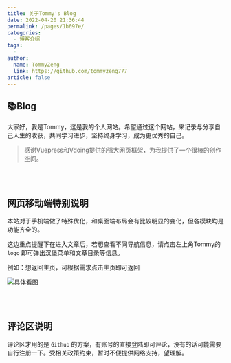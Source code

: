 ```yaml
---
title: 关于Tommy's Blog
date: 2022-04-20 21:36:44
permalink: /pages/1b697e/
categories:
  - 博客介绍
tags:
  - 
author: 
  name: TommyZeng
  link: https://github.com/tommyzeng777
article: false
---
```


## 📚Blog
大家好，我是Tommy，这是我的个人网站。希望通过这个网站，来记录与分享自己人生的收获，共同学习进步，坚持终身学习，成为更优秀的自己。


> 感谢Vuepress和Vdoing提供的强大网页框架，为我提供了一个很棒的创作空间。

<br>
<br>

## 网页移动端特别说明

本站对于手机端做了特殊优化，和桌面端布局会有比较明显的变化，但各模块均是功能齐全的。

这边重点提醒下在进入文章后，若想查看不同导航信息，请点击左上角Tommy的 `logo` 即可弹出汉堡菜单和文章目录等信息。

例如：想返回主页，可根据需求点击主页即可返回


![具体看图](https://gcore.jsdelivr.net/gh/TommyZeng777/picgo/img/202210061953588.png)

<br>
<br>

## 评论区说明

评论区才用的是 `Github` 的方案，有账号的直接登陆即可评论，没有的话可能需要自行注册一下。受相关政策约束，暂时不便提供网络支持，望理解。

